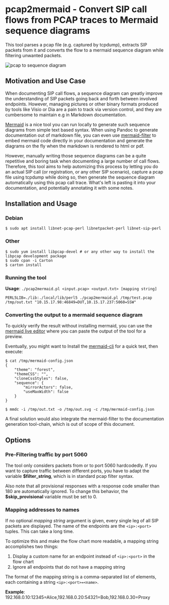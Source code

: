 # pcap2mermaid - Convert SIP call flows from PCAP traces to Mermaid sequence diagrams

This tool parses a pcap file (e.g. captured by tcpdump), extracts SIP packets from it
 and converts the flow to a mermaid sequence diagram while filtering unwanted packets.

![pcap to sequence diagram](https://github.com/agranig/pcap2mermaid/raw/master/doc/pcap-to-seqdia.png "PCAP to Mermaid sequence diagram")

## Motivation and Use Case

When documenting SIP call flows, a sequence diagram can greatly improve the understanding of SIP packets
going back and forth between involved endpoints. However, managing pictures or other binary formats produced by tools like
Visio or Dia are a pain to track via version control, and they are cumbersome to maintain e.g in Markdown documentation.

[Mermaid](https://mermaidjs.github.io/) is a nice tool you can run locally to generate such sequence diagrams from simple
text based syntax. When using Pandoc to generate documentation out of markdown file, you can even use
[mermaid-filter](https://github.com/raghur/mermaid-filter) to embed mermaid code directly in your documentation and 
generate the diagrams on the fly when the markdown is rendered to html or pdf.

However, manually writing those sequence diagrams can be a quite repetitive and boring task when documenting a large number of call flows.
Therefore, this tool aims to help automizing this process by letting you do an actual SIP call (or registration, or any other
SIP scenario), capture a pcap file using tcpdump while doing so, then generate the sequence diagram automatically using this
pcap call trace. What's left is pasting it into your documentation, and potentially annotating it with some notes.

## Installation and Usage

### Debian

```
$ sudo apt install libnet-pcap-perl libnetpacket-perl libnet-sip-perl
```

### Other

```
$ sudo yum install libpcap-devel # or any other way to install the libpcap development package
$ sudo cpan -i Carton
$ carton install
```

### Running the tool

__Usage__: `./pcap2mermaid.pl <input.pcap> <output.txt> [mapping string]`

```
PERL5LIB=./lib:./local/lib/perl5 ./pcap2mermaid.pl /tmp/test.pcap /tmp/out.txt "10.15.17.98:46849=DUT,10.15.17.237:5060=SSW"
```

### Converting the output to a mermaid sequence diagram

To quickly verify the result without installing mermaid, you can use the [mermaid live editor](https://mermaidjs.github.io/mermaid-live-editor)
where you can paste the output of the tool for a preview.

Eventually, you might want to Install the [mermaid-cli](https://github.com/mermaidjs/mermaid.cli) for a quick test, then execute:

```
$ cat /tmp/mermaid-config.json
{
    "theme": "forest",
    "themeCSS": "",
    "cloneCssStyles": false,
    "sequence": {
        "mirrorActors": false,
        "useMaxWidth": false
    }
}

$ mmdc -i /tmp/out.txt -o /tmp/out.svg -c /tmp/mermaid-config.json
```

A final solution would also integrate the mermaid-filter to the documentation generation tool-chain, which is out of
scope of this document.

## Options

### Pre-Filtering traffic by port 5060

The tool only considers packets from or to port 5060 hardcodedly. If you want to capture traffic between different ports,
you have to adapt the variable **$filter_string**, which is in standard pcap filter syntax.

Also note that all provisional responses with a response code smaller than 180 are automatically ignored. To change this
behavior, the **$skip_provisional** variable must be set to 0.

### Mapping addresses to names

If no optional _mapping string_ argument is given, every single leg of all SIP packets are displayed. The name of the
endpoints are the `<ip>:<port>` tuples. This can take a long time.

To optimize this and make the flow chart more readable, a mapping string accomplishes two things:

1. Display a custom name for an endpoint instead of `<ip>:<port>` in the flow chart
2. Ignore all endpoints that do not have a mapping string

The format of the mapping string is a comma-separated list of elements, each containing a string `<ip>:<port>=<name>`.

__Example__: 192.168.0.10:12345=Alice,192.168.0.20:54321=Bob,192.168.0.30=Proxy
